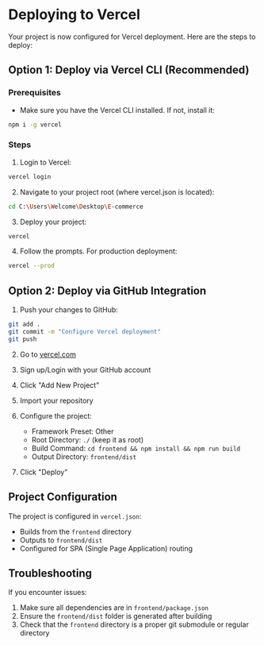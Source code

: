 # Deploying to Vercel

Your project is now configured for Vercel deployment. Here are the steps to deploy:

## Option 1: Deploy via Vercel CLI (Recommended)

### Prerequisites
- Make sure you have the Vercel CLI installed. If not, install it:
```bash
npm i -g vercel
```

### Steps
1. Login to Vercel:
```bash
vercel login
```

2. Navigate to your project root (where vercel.json is located):
```bash
cd C:\Users\Welcome\Desktop\E-commerce
```

3. Deploy your project:
```bash
vercel
```

4. Follow the prompts. For production deployment:
```bash
vercel --prod
```

## Option 2: Deploy via GitHub Integration

1. Push your changes to GitHub:
```bash
git add .
git commit -m "Configure Vercel deployment"
git push
```

2. Go to [vercel.com](https://vercel.com)

3. Sign up/Login with your GitHub account

4. Click "Add New Project"

5. Import your repository

6. Configure the project:
   - Framework Preset: Other
   - Root Directory: `./` (keep it as root)
   - Build Command: `cd frontend && npm install && npm run build`
   - Output Directory: `frontend/dist`

7. Click "Deploy"

## Project Configuration

The project is configured in `vercel.json`:
- Builds from the `frontend` directory
- Outputs to `frontend/dist`
- Configured for SPA (Single Page Application) routing

## Troubleshooting

If you encounter issues:
1. Make sure all dependencies are in `frontend/package.json`
2. Ensure the `frontend/dist` folder is generated after building
3. Check that the `frontend` directory is a proper git submodule or regular directory

